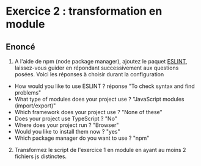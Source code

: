 # Exercice 2 : transformation en module

## Enoncé

1. A l'aide de npm (node package manager), ajoutez le paquet [ESLINT](https://eslint.org/), laissez-vous guider en répondant successivement aux questions posées.
Voici les réponses à choisir durant la configuration
- How would you like to use ESLINT ? réponse "To check syntax and find problems"
- What type of modules does your project use ? "JavaScript modules (import/export)"
- Which framework does your project use ? "None of these"
- Does your project use TypeScript ? "No"
- Where does your project run ? "Browser"
- Would you like to install them now ? "yes"
- Which package manager do you want to use ? "npm"
2. Transformez le script de l'exercice 1 en module en ayant au moins 2 fichiers js distinctes.
